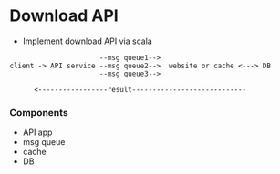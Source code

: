 # Download API
- Implement download API via scala
```
					  --msg queue1-->  
client -> API service --msg queue2-->  website or cache <---> DB
					  --msg queue3-->

      <-----------------result----------------------------
```


### Components
- API app
- msg queue
- cache
- DB